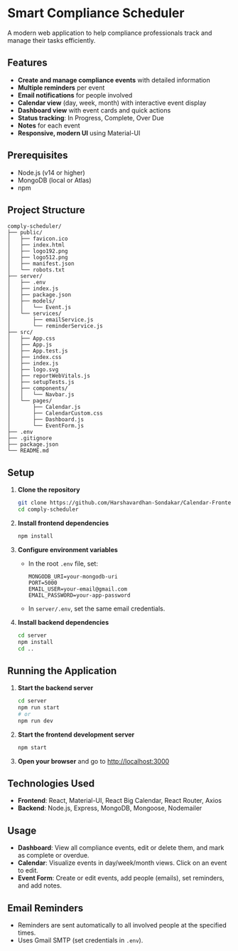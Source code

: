 # Smart Compliance Scheduler

A modern web application to help compliance professionals track and manage their tasks efficiently.

## Features

- **Create and manage compliance events** with detailed information
- **Multiple reminders** per event
- **Email notifications** for people involved
- **Calendar view** (day, week, month) with interactive event display
- **Dashboard view** with event cards and quick actions
- **Status tracking**: In Progress, Complete, Over Due
- **Notes** for each event
- **Responsive, modern UI** using Material-UI

## Prerequisites

- Node.js (v14 or higher)
- MongoDB (local or Atlas)
- npm

## Project Structure

```
comply-scheduler/
├── public/
│   ├── favicon.ico
│   ├── index.html
│   ├── logo192.png
│   ├── logo512.png
│   ├── manifest.json
│   └── robots.txt
├── server/
│   ├── .env
│   ├── index.js
│   ├── package.json
│   ├── models/
│   │   └── Event.js
│   └── services/
│       ├── emailService.js
│       └── reminderService.js
├── src/
│   ├── App.css
│   ├── App.js
│   ├── App.test.js
│   ├── index.css
│   ├── index.js
│   ├── logo.svg
│   ├── reportWebVitals.js
│   ├── setupTests.js
│   ├── components/
│   │   └── Navbar.js
│   └── pages/
│       ├── Calendar.js
│       ├── CalendarCustom.css
│       ├── Dashboard.js
│       └── EventForm.js
├── .env
├── .gitignore
├── package.json
└── README.md
```

## Setup

1. **Clone the repository**
   ```sh
   git clone https://github.com/Harshavardhan-Sondakar/Calendar-Frontend.git
   cd comply-scheduler
   ```

2. **Install frontend dependencies**
   ```sh
   npm install
   ```

3. **Configure environment variables**

   - In the root `.env` file, set:
     ```
     MONGODB_URI=your-mongodb-uri
     PORT=5000
     EMAIL_USER=your-email@gmail.com
     EMAIL_PASSWORD=your-app-password
     ```
   - In `server/.env`, set the same email credentials.

4. **Install backend dependencies**
   ```sh
   cd server
   npm install
   cd ..
   ```

## Running the Application

1. **Start the backend server**
   ```sh
   cd server
   npm run start
   # or 
   npm run dev
   ```

2. **Start the frontend development server**
   ```sh
   npm start
   ```

3. **Open your browser** and go to [http://localhost:3000](http://localhost:3000)

## Technologies Used

- **Frontend**: React, Material-UI, React Big Calendar, React Router, Axios
- **Backend**: Node.js, Express, MongoDB, Mongoose, Nodemailer

## Usage

- **Dashboard**: View all compliance events, edit or delete them, and mark as complete or overdue.
- **Calendar**: Visualize events in day/week/month views. Click on an event to edit.
- **Event Form**: Create or edit events, add people (emails), set reminders, and add notes.

## Email Reminders

- Reminders are sent automatically to all involved people at the specified times.
- Uses Gmail SMTP (set credentials in `.env`).


